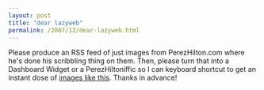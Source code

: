 ```yaml
---
layout: post
title: "dear lazyweb"
permalink: /2007/12/dear-lazyweb.html
---
```


Please produce an RSS feed of just images from PerezHilton.com where he's done his scribbling thing on them. Then, please turn that into a Dashboard Widget or a PerezHiltoniffic so I can keyboard shortcut to get an instant dose of [images like this](http://perezhilton.com/?p=10847). Thanks in advance!